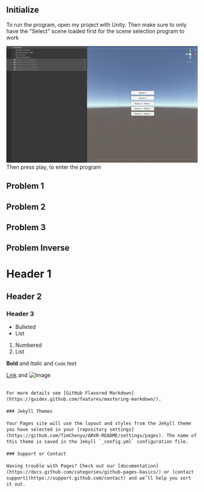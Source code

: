 ## Initialize

To run the program, open my project with Unity. Then make sure to only have the "Select" scene loaded first for the scene selection program to work

![How to Init](https://github.com/TimChenyu/ARVR-README/blob/main/arvr%20pics/HT%20-%20Init.png)
Then press play, to enter the program
## Problem 1
## Problem 2
## Problem 3
## Problem Inverse

# Header 1
## Header 2
### Header 3

- Bulleted
- List

1. Numbered
2. List

**Bold** and _Italic_ and `Code` text

[Link](url) and ![Image](src)
```

For more details see [GitHub Flavored Markdown](https://guides.github.com/features/mastering-markdown/).

### Jekyll Themes

Your Pages site will use the layout and styles from the Jekyll theme you have selected in your [repository settings](https://github.com/TimChenyu/ARVR-README/settings/pages). The name of this theme is saved in the Jekyll `_config.yml` configuration file.

### Support or Contact

Having trouble with Pages? Check out our [documentation](https://docs.github.com/categories/github-pages-basics/) or [contact support](https://support.github.com/contact) and we’ll help you sort it out.
